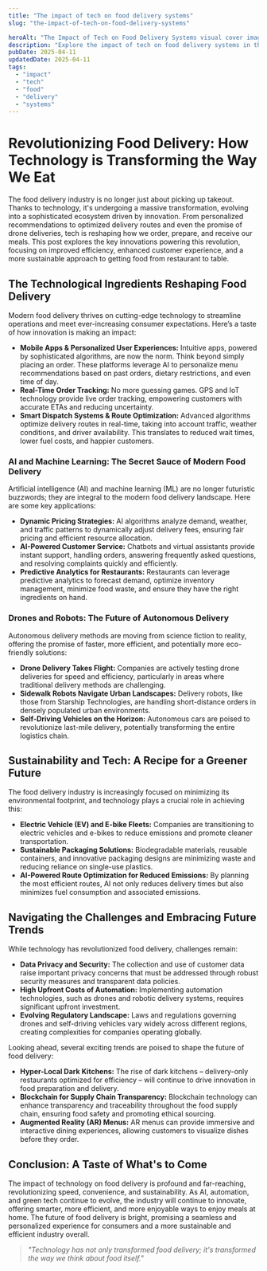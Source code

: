 ```yaml
---
title: "The impact of tech on food delivery systems"
slug: "the-impact-of-tech-on-food-delivery-systems"

heroAlt: "The Impact of Tech on Food Delivery Systems visual cover image"
description: "Explore the impact of tech on food delivery systems in this detailed guide, offering insights, strategies, and practical tips to enhance your understanding and application of the topic."
pubDate: 2025-04-11
updatedDate: 2025-04-11
tags:
  - "impact"
  - "tech"
  - "food"
  - "delivery"
  - "systems"
---
```


# Revolutionizing Food Delivery: How Technology is Transforming the Way We Eat

The food delivery industry is no longer just about picking up takeout. Thanks to technology, it's undergoing a massive transformation, evolving into a sophisticated ecosystem driven by innovation. From personalized recommendations to optimized delivery routes and even the promise of drone deliveries, tech is reshaping how we order, prepare, and receive our meals. This post explores the key innovations powering this revolution, focusing on improved efficiency, enhanced customer experience, and a more sustainable approach to getting food from restaurant to table.

## The Technological Ingredients Reshaping Food Delivery

Modern food delivery thrives on cutting-edge technology to streamline operations and meet ever-increasing consumer expectations. Here’s a taste of how innovation is making an impact:

- **Mobile Apps & Personalized User Experiences:** Intuitive apps, powered by sophisticated algorithms, are now the norm. Think beyond simply placing an order. These platforms leverage AI to personalize menu recommendations based on past orders, dietary restrictions, and even time of day.
- **Real-Time Order Tracking:** No more guessing games. GPS and IoT technology provide live order tracking, empowering customers with accurate ETAs and reducing uncertainty.
- **Smart Dispatch Systems & Route Optimization:** Advanced algorithms optimize delivery routes in real-time, taking into account traffic, weather conditions, and driver availability. This translates to reduced wait times, lower fuel costs, and happier customers.

### AI and Machine Learning: The Secret Sauce of Modern Food Delivery

Artificial intelligence (AI) and machine learning (ML) are no longer futuristic buzzwords; they are integral to the modern food delivery landscape. Here are some key applications:

- **Dynamic Pricing Strategies:** AI algorithms analyze demand, weather, and traffic patterns to dynamically adjust delivery fees, ensuring fair pricing and efficient resource allocation.
- **AI-Powered Customer Service:** Chatbots and virtual assistants provide instant support, handling orders, answering frequently asked questions, and resolving complaints quickly and efficiently.
- **Predictive Analytics for Restaurants:** Restaurants can leverage predictive analytics to forecast demand, optimize inventory management, minimize food waste, and ensure they have the right ingredients on hand.

### Drones and Robots: The Future of Autonomous Delivery

Autonomous delivery methods are moving from science fiction to reality, offering the promise of faster, more efficient, and potentially more eco-friendly solutions:

- **Drone Delivery Takes Flight:** Companies are actively testing drone deliveries for speed and efficiency, particularly in areas where traditional delivery methods are challenging.
- **Sidewalk Robots Navigate Urban Landscapes:** Delivery robots, like those from Starship Technologies, are handling short-distance orders in densely populated urban environments.
- **Self-Driving Vehicles on the Horizon:** Autonomous cars are poised to revolutionize last-mile delivery, potentially transforming the entire logistics chain.

## Sustainability and Tech: A Recipe for a Greener Future

The food delivery industry is increasingly focused on minimizing its environmental footprint, and technology plays a crucial role in achieving this:

- **Electric Vehicle (EV) and E-bike Fleets:** Companies are transitioning to electric vehicles and e-bikes to reduce emissions and promote cleaner transportation.
- **Sustainable Packaging Solutions:** Biodegradable materials, reusable containers, and innovative packaging designs are minimizing waste and reducing reliance on single-use plastics.
- **AI-Powered Route Optimization for Reduced Emissions:** By planning the most efficient routes, AI not only reduces delivery times but also minimizes fuel consumption and associated emissions.

## Navigating the Challenges and Embracing Future Trends

While technology has revolutionized food delivery, challenges remain:

- **Data Privacy and Security:** The collection and use of customer data raise important privacy concerns that must be addressed through robust security measures and transparent data policies.
- **High Upfront Costs of Automation:** Implementing automation technologies, such as drones and robotic delivery systems, requires significant upfront investment.
- **Evolving Regulatory Landscape:** Laws and regulations governing drones and self-driving vehicles vary widely across different regions, creating complexities for companies operating globally.

Looking ahead, several exciting trends are poised to shape the future of food delivery:

- **Hyper-Local Dark Kitchens:** The rise of dark kitchens – delivery-only restaurants optimized for efficiency – will continue to drive innovation in food preparation and delivery.
- **Blockchain for Supply Chain Transparency:** Blockchain technology can enhance transparency and traceability throughout the food supply chain, ensuring food safety and promoting ethical sourcing.
- **Augmented Reality (AR) Menus:** AR menus can provide immersive and interactive dining experiences, allowing customers to visualize dishes before they order.

## Conclusion: A Taste of What's to Come

The impact of technology on food delivery is profound and far-reaching, revolutionizing speed, convenience, and sustainability. As AI, automation, and green tech continue to evolve, the industry will continue to innovate, offering smarter, more efficient, and more enjoyable ways to enjoy meals at home. The future of food delivery is bright, promising a seamless and personalized experience for consumers and a more sustainable and efficient industry overall.

> _"Technology has not only transformed food delivery; it's transformed the way we think about food itself."_
